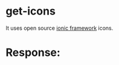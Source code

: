 # get-icons

<p>It uses open source <a href="https://github.com/ionic-team/ionicons/tree/master/src/svg"> ionic framework</a> icons.</p>


# Response:

<img href="https://github.com/Alan4747/get-icons/blob/main/iconslist.png"/>
